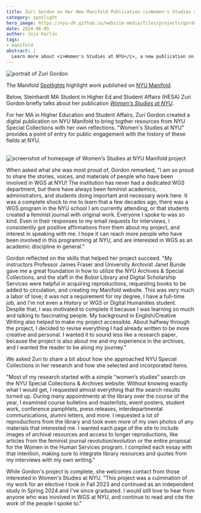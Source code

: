 ```yaml
---
title: Zuri Gordon on Her New Manifold Publication <i>Women's Studies at NYU</i>
category: spotlight
hero_image: https://nyu-dh.github.io/website-media/files/projects/gordon.jpg
date: 2024-06-05
author: Jojo Karlin
tags:
- manifold
abstract: |
  Learn more about <i>Women's Studies at NYU</i>, a new publication on NYU Manifold and Zuri's experience producing it.
---
```


<article class="message is-success mb-12" style="max-width:800px">
  <div class="message-body has-text-warning">
      <img src="https://nyu-dh.github.io/website-media/files/people/gordon.jpg" class="is-pulled-right circle-128" alt="portrait of Zuri Gordon"/>
      <p>The Manifold <a href="/news/spotlights/">Spotlights</a> highlight work published on <a href="https://nyu.manifoldapp.org">NYU Manifold</a>.</p>
      <p class="mb-3">Below, Steinhardt MA Student in Higher Ed and Student Affairs (HESA) Zuri Gordon briefly talks about her publication <i><a href="https://nyu.manifoldapp.org/projects/wgsatnyu">Women's Studies at NYU</a></i>.</p>

  </div>
</article>

For her MA in Higher Education and Student Affairs, Zuri Gordon created a digital publication on NYU Manifold to bring togther resources from NYU Special Collections with her own reflections. "Women's Studies at NYU" provides a point of entry for public engagement with the history of these fields at NYU. 

<br>

<img src="https://nyu-dh.github.io/website-media/files/projects/gordon-screen.jpg" alt="screenshot of homepage of Women's Studies at NYU Manifold project"/>

<br>

When asked what she was most proud of, Gordon remarked, "I am so proud to share the stories, voices, and materials of people who have been involved in WGS at NYU! The institution has never had a dedicated WGS department, but there have always been feminist academics, administrators, and students doing important and necessary work here. It was a complete shock to me to learn that a few decades ago, there was a WGS program in the NYU school I am currently attending, or that students created a feminist journal with original work. Everyone I spoke to was so kind. Even in their responses to my email requests for interviews, I consistently got positive affirmations from them about my project, and interest in speaking with me. I hope it can reach more people who have been involved in this programming at NYU, and are interested in WGS as an academic discipline in general."

Gordon reflected on the skills that helped her project succeed. "My instructors Professor James Fraser and University Archivist Janet Bunde gave me a great foundation in how to utilize the NYU Archives & Special Collections, and the staff in the Bobst Library and Digital Scholarship Services were helpful in acquiring reproductions, requesting books to be added to circulation, and creating my Manifold website. This was very much a labor of love; it was not a requirement for my degree, I have a full-time job, and I'm not even a History or WGS or Digital Humanities student. Despite that, I was motivated to complete it because I was learning so much and talking to fascinating people. My background in English/Creative Writing also helped to make my project accessible. About halfway through the project, I decided to revise everything I had already written to be more creative and personal. I wanted it to sound less like a research paper, because the project is also about me and my experience in the archives, and I wanted the reader to be along my journey."

We asked Zuri to share a bit about how she approached NYU Special Collections in her research and how she selected and incorporated items. 

"Most of my research started with a simple “women’s studies” search on the NYU Special Collections & Archives website. Without knowing exactly what I would get, I requested almost everything that the search results turned up. During many appointments at the library over the course of the year, I examined course bulletins and masterlists, event posters, student work, conference pamphlets, press releases, interdepartmental communications, alumni letters, and more. I requested a lot of reproductions from the library and took even more of my own photos of any materials that interested me. I wanted each page of the site to include images of archival resources and access to longer reproductions, like articles from the feminist journal revolution/evolution or the entire proposal for the Women in the Human Services program. I compiled each essay with that intention, making sure to integrate library resources and quotes from my interviews with my own writing."

While Gordon's project is complete, she welcomes contact from those interested in Women's Studies at NYU. "This project was a culmination of my work for an elective I took in Fall 2023 and continued as an independent study in Spring 2024 and I've since graduated. I would still love to hear from anyone who was involved in WGS at NYU, and continue to read and cite the work of the people I spoke to."



